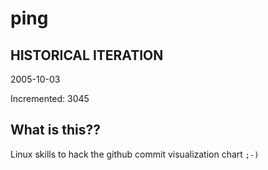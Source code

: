 # ping

## HISTORICAL ITERATION
2005-10-03

Incremented: 3045

## What is this?? 
Linux skills to hack the github commit visualization chart `;-)`
